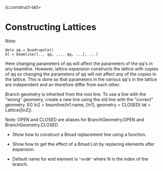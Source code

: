 (c:construct-lat)=
# Constructing Lattices
Note:
```{code} yaml
@ele qq = Quadrupole()
bl = beamline([.., qq, ..., qq, ...], ...)
```
Here changing parameters of qq will affect the parameters of the qq's in any beamline.
However, lattice expansion constructs the lattice with copies of qq so changing the
parameters of qq will not affect any of the copies in the lattice. This is done so that
parameters in the various qq's in the lattice are independent and an therefore differ from each
other.

Branch geometry is inherited from the root line. To use a line with the "wrong" geometry, create
a new line using the old line with the "correct" geometry. EG
ln2 = beamline(ln1.name, [ln1], geometry = CLOSED)
lat = Lattice([ln2])

Note: OPEN and CLOSED are aliases for BranchGeometry.OPEN and BranchGeometry.CLOSED

* Show how to construct a Bmad replacement line using a function.

* Show how to get the effect of a Bmad List by replacing elements after expansion.

* Default name for end element is `"endN"` where N is the index of the branch.
```{footbibliography}
```
